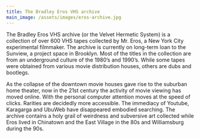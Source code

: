 ```yaml
---
title: The Bradley Eros VHS archive
main_image: /assets/images/eros-archive.jpg
---
```


The Bradley Eros VHS archive (or the Velvet Hermetic System) is a collection of over 600 VHS tapes collected by Mr. Eros, a New York City experimental filmmaker. The archive is currently on long-term loan to the Sunview, a project space in Brooklyn. Most of the titles in the collection are from an underground culture of the 1980’s and 1990’s. While some tapes were obtained from various movie distribution houses, others are dubs and bootlegs. 

As the collapse of the downtown movie houses gave rise to the suburban home theater, now in the 21st century the activity of movie viewing has moved online. With the personal computer attention moves at the speed of clicks. Rarities are decidedly more accessible. The immediacy of Youtube, Karagarga and UbuWeb have disappeared embodied searching. The archive contains a holy grail of weirdness and subversive art collected while Eros lived in Chinatown and the East Village in the 80s and Williamsburg during the 90s. 
